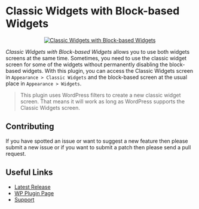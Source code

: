# Classic Widgets with Block-based Widgets

<p align="center"><a href="https://wordpress.org/plugins/classic-widgets-with-block-based-widgets/"><img alt="Classic Widgets with Block-based Widgets" src="https://ps.w.org/classic-widgets-with-block-based-widgets/assets/banner-1544x500.png?rev=2861054" /></a></p>

*Classic Widgets with Block-based Widgets* allows you to use both widgets screens at the same time.
Sometimes, you need to use the classic widget screen for some of the widgets without permanently disabling the block-based widgets. With this plugin, you can access the Classic Widgets screen in `Appearance > Classic Widgets` and the block-based screen at the usual place in `Appearance > Widgets`.

>This plugin uses WordPress filters to create a new classic widget screen. That means it will work as long as WordPress supports the Classic Widgets screen.

## Contributing
If you have spotted an issue or want to suggest a new feature then please submit a new issue or if you want to submit a patch then please send a pull request.

## Useful Links
* [Latest Release](https://github.com/5um17/classic-widgets-with-block-based-widgets/releases/latest)
* [WP Plugin Page](https://wordpress.org/plugins/classic-widgets-with-block-based-widgets/)
* [Support](https://wordpress.org/support/plugin/classic-widgets-with-block-based-widgets/)